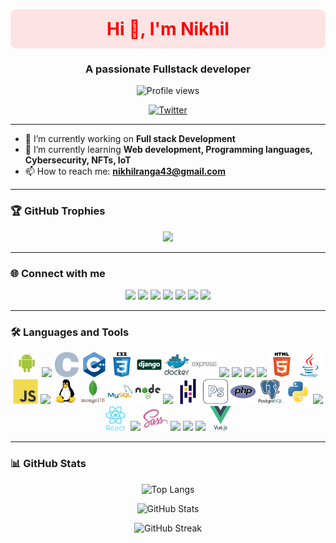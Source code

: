 

<h1 align="center" style="color:red; background-color:rgba(255,0,0,0.1); padding:0.5em; border-radius:8px;">Hi 👋, I'm Nikhil</h1>
<h3 align="center">A passionate Fullstack developer</h3>

<p align="center">
  <img src="https://komarev.com/ghpvc/?username=nikhilranga4&label=Profile%20views&color=0e75b6&style=flat" alt="Profile views" />
</p>

<p align="center">
  <a href="https://twitter.com/nikhilranga8" target="_blank">
    <img src="https://img.shields.io/twitter/follow/nikhilranga8?logo=twitter&style=for-the-badge" alt="Twitter" />
  </a>
</p>

---

- 🔭 I’m currently working on **Full stack Development**
- 🌱 I’m currently learning **Web development, Programming languages, Cybersecurity, NFTs, IoT**
- 📫 How to reach me: **nikhilranga43@gmail.com**

---

### 🏆 GitHub Trophies

<p align="center">
  <a href="https://github.com/ryo-ma/github-profile-trophy">
    <img src="https://github-profile-trophy.vercel.app/?username=nikhilranga4&theme=algolia&margin-w=15&margin-h=15" />
  </a>
</p>

---

### 🌐 Connect with me

<p align="center">
  <a href="https://codepen.io/@nikhil21" target="_blank"><img src="https://raw.githubusercontent.com/rahuldkjain/github-profile-readme-generator/master/src/images/icons/Social/codepen.svg" height="30" /></a>
  <a href="https://dev.to/nikhil_tony21" target="_blank"><img src="https://raw.githubusercontent.com/rahuldkjain/github-profile-readme-generator/master/src/images/icons/Social/devto.svg" height="30" /></a>
  <a href="https://twitter.com/nikhilranga8" target="_blank"><img src="https://raw.githubusercontent.com/rahuldkjain/github-profile-readme-generator/master/src/images/icons/Social/twitter.svg" height="30" /></a>
  <a href="https://linkedin.com/in/nikhil ranga" target="_blank"><img src="https://raw.githubusercontent.com/rahuldkjain/github-profile-readme-generator/master/src/images/icons/Social/linked-in-alt.svg" height="30" /></a>
  <a href="https://codesandbox.com/nikhilranga43" target="_blank"><img src="https://raw.githubusercontent.com/rahuldkjain/github-profile-readme-generator/master/src/images/icons/Social/codesandbox.svg" height="30" /></a>
  <a href="https://fb.com/nikhil tony" target="_blank"><img src="https://raw.githubusercontent.com/rahuldkjain/github-profile-readme-generator/master/src/images/icons/Social/facebook.svg" height="30" /></a>
  <a href="https://instagram.com/mr____silent26" target="_blank"><img src="https://raw.githubusercontent.com/rahuldkjain/github-profile-readme-generator/master/src/images/icons/Social/instagram.svg" height="30" /></a>
</p>

---

### 🛠️ Languages and Tools

<p align="center">
  <!-- Paste all tool icons below -->
  <!-- Sample -->
  <img src="https://raw.githubusercontent.com/devicons/devicon/master/icons/android/android-original-wordmark.svg" height="40" />
  <img src="https://raw.githubusercontent.com/devicons/devicon/master/icons/aws/aws-original-wordmark.svg" height="40" />
  <img src="https://raw.githubusercontent.com/devicons/devicon/master/icons/c/c-original.svg" height="40" />
  <img src="https://raw.githubusercontent.com/devicons/devicon/master/icons/cplusplus/cplusplus-original.svg" height="40" />
  <img src="https://raw.githubusercontent.com/devicons/devicon/master/icons/css3/css3-original-wordmark.svg" height="40" />
  <img src="https://raw.githubusercontent.com/devicons/devicon/master/icons/django/django-original.svg" height="40" />
  <img src="https://raw.githubusercontent.com/devicons/devicon/master/icons/docker/docker-original-wordmark.svg" height="40" />
  <img src="https://raw.githubusercontent.com/devicons/devicon/master/icons/express/express-original-wordmark.svg" height="40" />
  <img src="https://www.vectorlogo.zone/logos/figma/figma-icon.svg" height="40" />
  <img src="https://www.vectorlogo.zone/logos/firebase/firebase-icon.svg" height="40" />
  <img src="https://www.vectorlogo.zone/logos/flutterio/flutterio-icon.svg" height="40" />
  <img src="https://www.vectorlogo.zone/logos/git-scm/git-scm-icon.svg" height="40" />
  <img src="https://raw.githubusercontent.com/devicons/devicon/master/icons/html5/html5-original-wordmark.svg" height="40" />
  <img src="https://raw.githubusercontent.com/devicons/devicon/master/icons/java/java-original.svg" height="40" />
  <img src="https://raw.githubusercontent.com/devicons/devicon/master/icons/javascript/javascript-original.svg" height="40" />
  <img src="https://www.vectorlogo.zone/logos/kotlinlang/kotlinlang-icon.svg" height="40" />
  <img src="https://raw.githubusercontent.com/devicons/devicon/master/icons/linux/linux-original.svg" height="40" />
  <img src="https://raw.githubusercontent.com/devicons/devicon/master/icons/mongodb/mongodb-original-wordmark.svg" height="40" />
  <img src="https://raw.githubusercontent.com/devicons/devicon/master/icons/mysql/mysql-original-wordmark.svg" height="40" />
  <img src="https://raw.githubusercontent.com/devicons/devicon/master/icons/nodejs/nodejs-original-wordmark.svg" height="40" />
  <img src="https://www.vectorlogo.zone/logos/apple_objectivec/apple_objectivec-icon.svg" height="40" />
  <img src="https://raw.githubusercontent.com/devicons/devicon/master/icons/pandas/pandas-original.svg" height="40" />
  <img src="https://raw.githubusercontent.com/devicons/devicon/master/icons/photoshop/photoshop-line.svg" height="40" />
  <img src="https://raw.githubusercontent.com/devicons/devicon/master/icons/php/php-original.svg" height="40" />
  <img src="https://raw.githubusercontent.com/devicons/devicon/master/icons/postgresql/postgresql-original-wordmark.svg" height="40" />
  <img src="https://raw.githubusercontent.com/devicons/devicon/master/icons/python/python-original.svg" height="40" />
  <img src="https://www.vectorlogo.zone/logos/pytorch/pytorch-icon.svg" height="40" />
  <img src="https://raw.githubusercontent.com/devicons/devicon/master/icons/react/react-original-wordmark.svg" height="40" />
  <img src="https://reactnative.dev/img/header_logo.svg" height="40" />
  <img src="https://raw.githubusercontent.com/devicons/devicon/master/icons/sass/sass-original.svg" height="40" />
  <img src="https://www.vectorlogo.zone/logos/tailwindcss/tailwindcss-icon.svg" height="40" />
  <img src="https://www.vectorlogo.zone/logos/tensorflow/tensorflow-icon.svg" height="40" />
  <img src="https://www.vectorlogo.zone/logos/unity3d/unity3d-icon.svg" height="40" />
  <img src="https://raw.githubusercontent.com/devicons/devicon/master/icons/vuejs/vuejs-original-wordmark.svg" height="40" />
</p>

---

### 📊 GitHub Stats

<p align="center">
  <img src="https://github-readme-stats.vercel.app/api/top-langs?username=nikhilranga4&show_icons=true&locale=en&layout=compact" alt="Top Langs" />
</p>

<p align="center">
  <img src="https://github-readme-stats.vercel.app/api?username=nikhilranga4&show_icons=true&locale=en" alt="GitHub Stats" />
</p>

<p align="center">
  <img src="https://github-readme-streak-stats.herokuapp.com/?user=nikhilranga4" alt="GitHub Streak" />
</p>
